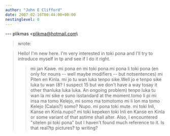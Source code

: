 ```yaml
---
author: "John E Clifford"
date: 2007-02-16T00:44:00+00:00
nestinglevel: 0
---
```

\---
 plikmas <[plikma@hotmail.com](mailto://plikma@hotmail.com)\
> wrote:

> Hello! I'm new here. I'm very interested in toki pona and I'll try to
> introduce myself in tp and see if I do it right.
>> mi jan Kawe. mi pona en mi toki pona.mi pona li toki pona (en only for nouns --
 well maybe modifiers --
 but notsentences) mi Piten en Kinla. mi jo tu wan luka tenpo sike.Well jo e tenpo sike luka tu wan (8? I suspect 15 but we don't have a way tosay it other thanluka luka luka. An ongoing problem) tenpo luka tu wan la mi sike e suno isstandard at the moment.tomo li pi mi insa ma tomo Kelejo, mi somo ma tomotomo mi li lon ma tomo Kelejo (Calais?) somo?
> Nupo. mi pona toki mute. mi toki Inli, Kanse en Kinla.nupo? mi toki kepeken toki Inli en Kanse en Kinla or some variant of that astime shall alter.
> Also, I encountered "sitelen pi toki pona" but I haven't found much
> reference to it. Is that real?tp pictures? tp writing?
>>